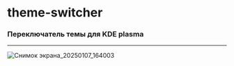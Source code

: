 # theme-switcher
<h3>Переключатель темы для KDE plasma</h3>

____________________________________________________________________________________________

![Снимок экрана_20250107_164003](https://github.com/user-attachments/assets/fdbe7add-0438-47c2-8572-2988b6362f9b)

